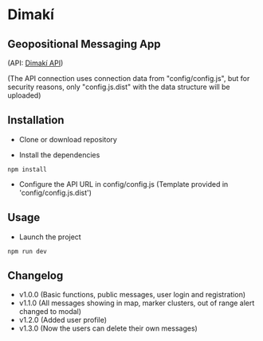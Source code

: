# Dimakí

## Geopositional Messaging App

(API: [Dimakí API](https://github.com/JuanAntonioReyes/Dimaki-API))

(The API connection uses connection data from "config/config.js", but for security reasons, only "config.js.dist" with the data structure will be uploaded)

## Installation
- Clone or download repository

- Install the dependencies

```
npm install
```

- Configure the API URL in config/config.js (Template provided in 'config/config.js.dist')

## Usage
- Launch the project

```
npm run dev
```

## Changelog
- v1.0.0 (Basic functions, public messages, user login and registration)
- v1.1.0 (All messages showing in map, marker clusters, out of range alert changed to modal)
- v1.2.0 (Added user profile)
- v1.3.0 (Now the users can delete their own messages)
